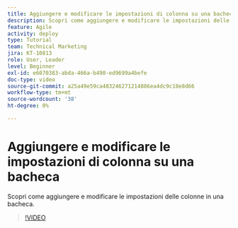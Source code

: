 ```yaml
---
title: Aggiungere e modificare le impostazioni di colonna su una bacheca
description: Scopri come aggiungere e modificare le impostazioni delle colonne in una bacheca.
feature: Agile
activity: deploy
type: Tutorial
team: Technical Marketing
jira: KT-10813
role: User, Leader
level: Beginner
exl-id: e6070383-abda-466a-b490-ed9699a4befe
doc-type: video
source-git-commit: a25a49e59ca483246271214886ea4dc9c10e8d66
workflow-type: tm+mt
source-wordcount: '38'
ht-degree: 0%

---
```


# Aggiungere e modificare le impostazioni di colonna su una bacheca

Scopri come aggiungere e modificare le impostazioni delle colonne in una bacheca.

>[!VIDEO](https://video.tv.adobe.com/v/347332)
